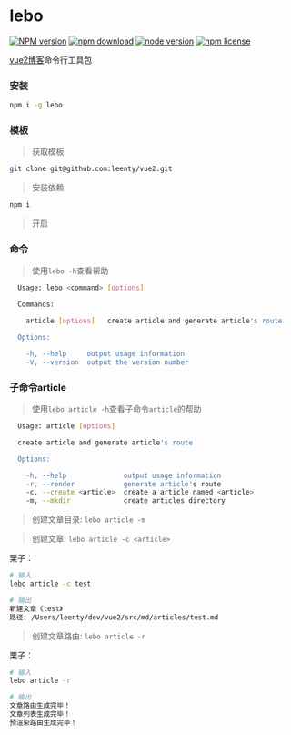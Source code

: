 # lebo
[![NPM version][npm-image]][npm-url]
[![npm download][download-image]][download-url]
[![node version][node-image]][node-url]
[![npm license][license-image]][download-url]

[vue2博客](https://github.com/leenty/vue2)命令行工具包

### 安装
```sh
npm i -g lebo
```

### 模板
> 获取模板
```sh
git clone git@github.com:leenty/vue2.git
```
> 安装依赖
```sh
npm i
```
> 开启

### 命令
> 使用`lebo -h`查看帮助
```sh
  Usage: lebo <command> [options]

  Commands:

    article [options]   create article and generate article's route

  Options:

    -h, --help     output usage information
    -V, --version  output the version number
```

### 子命令article
> 使用`lebo article -h`查看子命令`article`的帮助
```sh
  Usage: article [options]

  create article and generate article's route

  Options:

    -h, --help              output usage information
    -r, --render            generate article's route
    -c, --create <article>  create a article named <article>
    -m, --mkdir             create articles directory
```
> 创建文章目录: `lebo article -m`

> 创建文章: `lebo article -c <article>`

栗子：
```sh
# 输入
lebo article -c test

# 输出
新建文章《test》
路径: /Users/leenty/dev/vue2/src/md/articles/test.md
```

> 创建文章路由: `lebo article -r`

栗子：
```sh
# 输入
lebo article -r

# 输出
文章路由生成完毕！ 
文章列表生成完毕！ 
预渲染路由生成完毕！
```



[npm-image]: https://img.shields.io/npm/v/lebo.svg?style=flat
[npm-url]: https://npmjs.org/package/lebo
[node-image]: https://img.shields.io/badge/node.js-%3E=_7.6-green.svg?style=flat
[node-url]: http://nodejs.org/download/
[download-image]: https://img.shields.io/npm/dt/lebo.svg?style=flat
[download-url]: https://npmjs.org/package/lebo
[license-image]: https://img.shields.io/npm/l/lebo.svg
